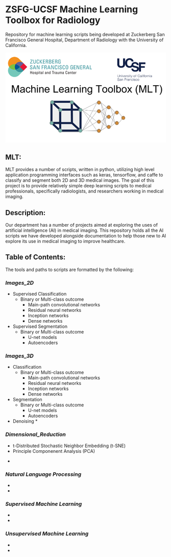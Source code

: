 # ZSFG-UCSF Machine Learning Toolbox for Radiology
Repository for machine learning scripts being developed at Zuckerberg San Francisco General Hospital, Department of Radiology with the University of California. 

![alt text](https://github.com/DavidBMcCoy/ZSFG-UCSF_Machine_Learning/blob/master/Logo.png)

## MLT: 
MLT provides a number of scripts, written in python, utilizing high level application programming interfaces such as keras, tensorflow, and caffe to classify and segment both 2D and 3D medical images. The goal of this project is to provide relatively simple deep learning scripts to medical professionals, specifically radiologists, and researchers working in medical imaging. 

## Description:
Our department has a number of projects aimed at exploring the uses of artificial intelligence (AI) in medical imaging. This repository holds all the AI scripts we have developed alongside documentation to help those new to AI explore its use in medical imaging to improve healthcare. 

## Table of Contents: 
The tools and paths to scripts are formatted by the following: 

### _Images_2D_
* Supervised Classification
  * Binary or Multi-class outcome
    * Main-path convolutional networks
    * Residual neural networks 
    * Inception networks
    * Dense networks
* Supervised Segmentation
  * Binary or Multi-class outcome
    * U-net models
    * Autoencoders
### _Images_3D_
* Classification
  * Binary or Multi-class outcome
    * Main-path convolutional networks
    * Residual neural networks 
    * Inception networks
    * Dense networks
* Segmentation
  * Binary or Multi-class outcome
    * U-net models
    * Autoencoders
* Denoising 
    * 
### _Dimensional_Reduction_
* t-Distributed Stochastic Neighbor Embedding (t-SNE)
* Principle Componenent Analysis (PCA)

-
### _Natural Language Processing_
-
-

### _Supervised Machine Learning_
-
-

### _Unsupervised Machine Learning_
-
-

